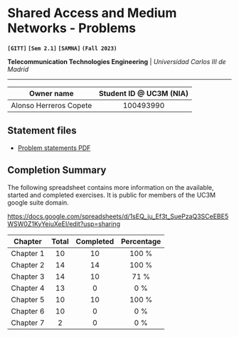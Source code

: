 # **Shared Access and Medium Networks - Problems**
**`[GITT]` `[Sem 2.1]` `[SAMNA]` `(Fall 2023)`**

**Telecommunication Technologies Engineering** | _Universidad Carlos III de Madrid_

---

| Owner name | Student ID @ UC3M (NIA) |
| :---: | :---: |
| Alonso Herreros Copete | 100493990 |

## Statement files

* [Problem statements PDF](./Problem%20list.pdf)

## Completion Summary

The following spreadsheet contains more information on the available, started and completed exercises.
It is public for members of the UC3M google suite domain.

<https://docs.google.com/spreadsheets/d/1sEQ_ju_Ef3t_SuePzaQ3SCeEBE5WSW0Z1KyYeiuXeEI/edit?usp=sharing>

| Chapter   | Total | Completed | Percentage |
| --------- | :---: | :-------: | :--------: |
| Chapter 1 |  10   |    10     |   100 %    |
| Chapter 2 |  14   |    14     |   100 %    |
| Chapter 3 |  14   |    10     |    71 %    |
| Chapter 4 |  13   |     0     |    0 %     |
| Chapter 5 |  10   |    10     |   100 %    |
| Chapter 6 |  10   |     0     |    0 %     |
| Chapter 7 |   2   |     0     |    0 %     |
